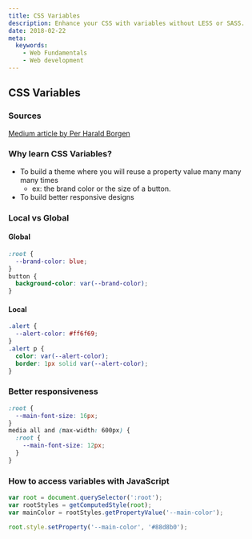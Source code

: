 ```yaml
---
title: CSS Variables
description: Enhance your CSS with variables without LESS or SASS.
date: 2018-02-22
meta:
  keywords:
    - Web Fundamentals
    - Web development
---
```


## CSS Variables

### Sources

[Medium article by Per Harald Borgen](https://medium.freecodecamp.org/learn-css-variables-in-5-minutes-80cf63b4025d)

### Why learn CSS Variables?

- To build a theme where you will reuse a property value many many many times
  - ex: the brand color or the size of a button.
- To build better responsive designs

### Local vs Global

#### Global

```css
:root {
  --brand-color: blue;
}
button {
  background-color: var(--brand-color);
}
```

#### Local

```css
.alert {
  --alert-color: #ff6f69;
}
.alert p {
  color: var(--alert-color);
  border: 1px solid var(--alert-color);
}
```

### Better responsiveness

```css
:root {
  --main-font-size: 16px;
}
media all and (max-width: 600px) {
  :root {
    --main-font-size: 12px;
  }
}
```

### How to access variables with JavaScript

```js
var root = document.querySelector(':root');
var rootStyles = getComputedStyle(root);
var mainColor = rootStyles.getPropertyValue('--main-color');

root.style.setProperty('--main-color', '#88d8b0');
```
